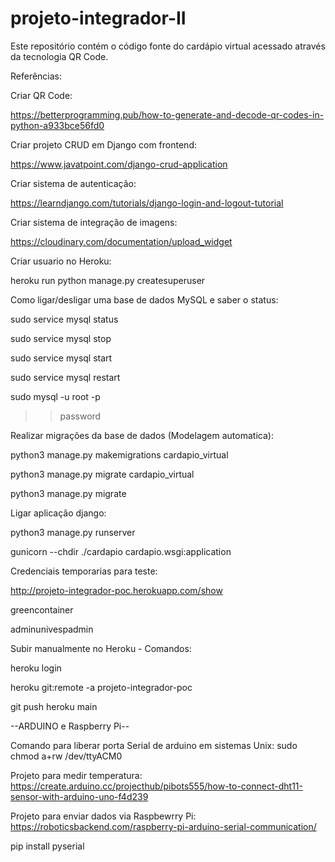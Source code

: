 # projeto-integrador-II
Este repositório contém o código fonte do cardápio virtual acessado através da tecnologia QR Code.


Referências:

Criar QR Code:

https://betterprogramming.pub/how-to-generate-and-decode-qr-codes-in-python-a933bce56fd0

Criar projeto CRUD em Django com frontend:

https://www.javatpoint.com/django-crud-application

Criar sistema de autenticação:

https://learndjango.com/tutorials/django-login-and-logout-tutorial

Criar sistema de integração de imagens:

https://cloudinary.com/documentation/upload_widget

Criar usuario no Heroku:

heroku run python manage.py createsuperuser

Como ligar/desligar uma base de dados MySQL e saber o status:

sudo service mysql status

sudo service mysql stop

sudo service mysql start

sudo service mysql restart

sudo mysql -u root -p

>>password

Realizar migrações da base de dados (Modelagem automatica):

python3 manage.py makemigrations cardapio_virtual

python3 manage.py migrate cardapio_virtual

python3 manage.py migrate

Ligar aplicação django:

python3 manage.py runserver

gunicorn --chdir ./cardapio cardapio.wsgi:application

Credenciais temporarias para teste:

http://projeto-integrador-poc.herokuapp.com/show

greencontainer

adminunivespadmin


Subir manualmente no Heroku - Comandos:

heroku login

heroku git:remote -a projeto-integrador-poc

git push heroku main

--ARDUINO e Raspberry Pi--

Comando para liberar porta Serial de arduino em sistemas Unix:
sudo chmod a+rw /dev/ttyACM0

Projeto para medir temperatura:
https://create.arduino.cc/projecthub/pibots555/how-to-connect-dht11-sensor-with-arduino-uno-f4d239

Projeto para enviar dados via Raspbewrry Pi:
https://roboticsbackend.com/raspberry-pi-arduino-serial-communication/


pip install pyserial
